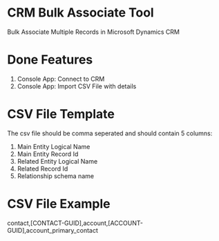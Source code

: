 # CRM Bulk Associate Tool
Bulk Associate Multiple Records in Microsoft Dynamics CRM

# Done Features
1) Console App: Connect to CRM
2) Console App: Import CSV File with details

# CSV File Template
The csv file should be comma seperated and should contain 5 columns:
1) Main Entity Logical Name
2) Main Entity Record Id
3) Related Entity Logical Name
4) Related Record Id
5) Relationship schema name

# CSV File Example
contact,[CONTACT-GUID],account,[ACCOUNT-GUID],account_primary_contact
